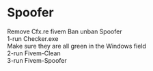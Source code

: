 # Spoofer
Remove Cfx.re fivem Ban unban Spoofer
<br />
1-run Checker.exe 
<br />
Make sure they are all green in the Windows field
<br />
2-run Fivem-Clean
<br />
3-run Fivem-Spoofer
